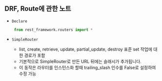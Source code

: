 ## DRF, Route에 관한 노트 

- `Declare`
    ```python
     from rest_framework.routers import *
    ```

- `SimpleRouter`
  - list, create, retrieve, update, partial_update, destroy 표준 set 작업에 대한 경로가 포함
  - 기본적으로 SimpleRouter로 만든 URL 뒤에는 슬래시가 추가됩니다.
  - 이 동작은 라우터를 인스턴스화 할때 trailing_slash 인수를 False로 설정하여 수정 가능
